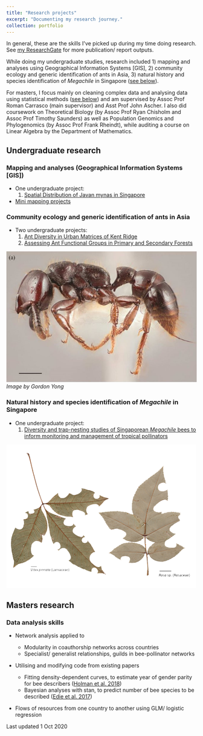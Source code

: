 ```yaml
---
title: "Research projects"
excerpt: "Documenting my research journey."
collection: portfolio
---
```


In general, these are the skills I've picked up during my time doing research. See [my ResearchGate](https://www.researchgate.net/profile/Eunice_Soh2/research) for more publication/ report outputs.

While doing my undergraduate studies, research included 1) mapping and analyses using Geographical Information Systems [GIS], 2) community ecology and generic identification of ants in Asia, 3) natural history and species identification of *Megachile* in Singapore ([see below](#undergraduate-research)).

For masters, I focus mainly on cleaning complex data and analysing data using statistical methods ([see below](#masters-research)) and am supervised by Assoc Prof Roman Carrasco (main supervisor) and Asst Prof John Ascher. I also did coursework on Theoretical Biology (by Assoc Prof Ryan Chisholm and Assoc Prof Timothy Saunders) as well as Population Genomics and Phylogenomics (by Assoc Prof Frank Rheindt), while auditing a course on Linear Algebra by the Department of Mathematics. 

## Undergraduate research

### Mapping and analyses (Geographical Information Systems [GIS])

- One undergraduate project:
  1. [Spatial Distribution of Javan mynas in Singapore](https://www.researchgate.net/publication/277554540_Spatial_Distribution_of_Javan_mynas_in_Singapore)
- [Mini mapping projects](https://eunice.carbonmade.com/projects/4842799)


### Community ecology and generic identification of ants in Asia

- Two undergraduate projects:
    1. [Ant Diversity in Urban Matrices of Kent Ridge](https://www.researchgate.net/publication/277554411_Ant_Diversity_in_Urban_Matrices_of_Kent_Ridge)
    2. [Assessing Ant Functional Groups in Primary and Secondary Forests](https://www.researchgate.net/publication/277554429_Assessing_Ant_Functional_Groups_in_Primary_and_Secondary_Forests)

![Ant paper. Image by Gordon Yong](/images/portfolio3-ant.png)<br>
*Image by Gordon Yong*

### Natural history and species identification of *Megachile* in Singapore

- One undergraduate project:
  1. [Diversity and trap-nesting studies of Singaporean *Megachile* bees to inform monitoring and management of tropical pollinators](https://www.researchgate.net/publication/277554477_Diversity_and_trap-nesting_studies_of_Singaporean_Megachile_bees_to_inform_monitoring_and_management_of_tropical_pollinators)

![Leaf paper](/images/portfolio3-leaf.png)

## Masters research

### Data analysis skills

- Network analysis applied to
  - Modularity in coauthorship networks across countries
  - Specialist/ generalist relationships, guilds in bee-pollinator networks


- Utilising and modifying code from existing papers
  - Fitting density-dependent curves, to estimate year of gender parity for bee describers ([Holman et al. 2018](https://journals.plos.org/plosbiology/article?id=10.1371/journal.pbio.2004956))
  - Bayesian analyses with stan, to predict number of bee species to be described ([Edie et al. 2017](https://www.pnas.org/content/114/14/3666))

- Flows of resources from one country to another using GLM/ logistic regression

Last updated 1 Oct 2020